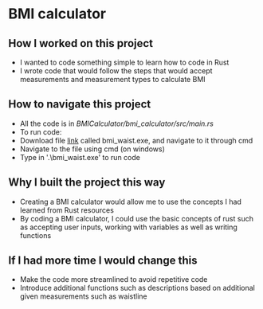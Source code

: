 # BMI calculator
## How I worked on this project
- I wanted to code something simple to learn how to code in Rust
- I wrote code that would follow the steps that would accept measurements and measurement types to calculate BMI

## How to navigate this project
- All the code is in _BMICalculator/bmi_calculator/src/main.rs_
- To run code:
 - Download file [link](https://github.com/TurnTheKeys/BMICalculator/blob/main/bmi_calculator/target/debug/) called bmi_waist.exe, and navigate to it through cmd
 - Navigate to the file using cmd (on windows)
 - Type in '.\bmi_waist.exe' to run code

## Why I built the project this way
- Creating a BMI calculator would allow me to use the concepts I had learned from Rust resources
- By coding a BMI calculator, I could use the basic concepts of rust such as accepting user inputs, working with variables as well as writing functions

## If I had more time I would change this
- Make the code more streamlined to avoid repetitive code
- Introduce additional functions such as descriptions based on additional given measurements such as waistline
